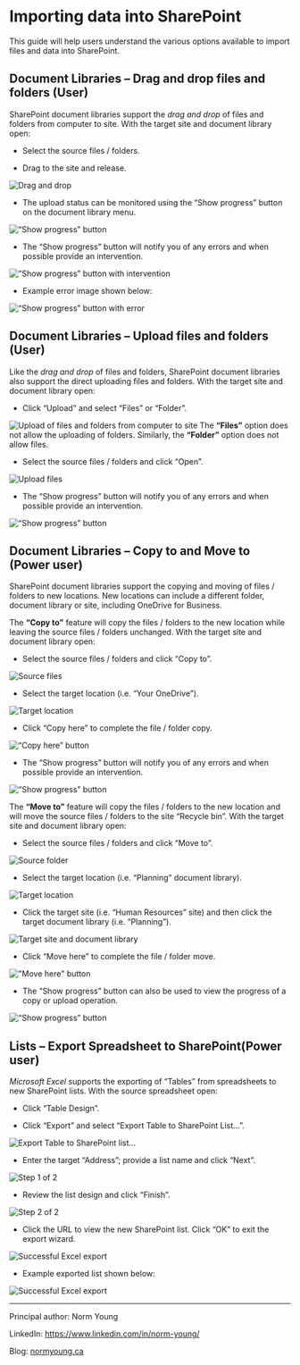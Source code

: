 # Importing data into SharePoint

This guide will help users understand the various options available to import files and data into SharePoint.

## Document Libraries – Drag and drop files and folders (User)

SharePoint document libraries support the *drag and drop* of files and folders from computer to site. With the target site and document library open:

- Select the source files / folders.

- Drag to the site and release.

![Drag and drop](../../images/importing-data/drag-drop-files-folders.png)

- The upload status can be monitored using the “Show progress” button on the document library menu.

![“Show progress” button](../../images/importing-data/drag-drop-show-progress.png)

- The “Show progress” button will notify you of any errors and when possible provide an intervention.

![“Show progress” button with intervention](../../images/importing-data/drag-drop-show-intervention.png)

- Example error image shown below:

![“Show progress” button with error](../../images/importing-data/drag-drop-show-error.png)

## Document Libraries – Upload files and folders (User)

Like the *drag and drop* of files and folders, SharePoint document libraries also support the direct uploading files and folders. With the target site and document library open:

- Click “Upload” and select “Files” or “Folder”.

![Upload of files and folders from computer to site](../../images/importing-data/upload-files-folders.png)
The **“Files”** option does not allow the uploading of folders. Similarly, the **“Folder”** option does not allow files.

- Select the source files / folders and click “Open”.

![Upload files](../../images/importing-data/upload-files.png)

- The “Show progress” button will notify you of any errors and when possible provide an intervention.

![“Show progress” button](../../images/importing-data/upload-files-folders-show-progress.png)

## Document Libraries – Copy to and Move to (Power user)

SharePoint document libraries support the copying and moving of files / folders to new locations. New locations can include a different folder, document library or site, including OneDrive for Business.

The **“Copy to”** feature will copy the files / folders to the new location while leaving the source files / folders unchanged. With the target site and document library open:

- Select the source files / folders and click “Copy to”.

![Source files](../../images/importing-data/copy-to-files.png)

- Select the target location (i.e. “Your OneDrive”).

![Target location](../../images/importing-data/copy-to-files-target-location.png)

- Click “Copy here” to complete the file / folder copy.

![“Copy here” button](../../images/importing-data/copy-to-files-target-copy-here.png)

- The “Show progress” button will notify you of any errors and when possible provide an intervention.

![“Show progress” button](../../images/importing-data/copy-to-files-show-progress.png)

The **“Move to”** feature will copy the files / folders to the new location and will move the source files / folders to the site “Recycle bin”. With the target site and document library open:

- Select the source files / folders and click “Move to”.

![Source folder](../../images/importing-data/move-to-folder.png)

- Select the target location (i.e. “Planning” document library).

![Target location](../../images/importing-data/move-to-folder-target-location.png)

- Click the target site (i.e. “Human Resources” site) and then click the target document library (i.e. “Planning”).

![Target site and document library](../../images/importing-data/move-to-folder-target-site-library.png)

- Click “Move here” to complete the file / folder move.

!["Move here" button](../../images/importing-data/move-to-move-here.png)

- The “Show progress” button can also be used to view the progress of a copy or upload operation.

![“Show progress” button](../../images/importing-data/move-to-show-progress.png)

## Lists – Export Spreadsheet to SharePoint(Power user)

*Microsoft Excel* supports the exporting of “Tables” from spreadsheets to new SharePoint lists. With the source spreadsheet open:

- Click “Table Design”.

- Click “Export” and select “Export Table to SharePoint List…”.

![Export Table to SharePoint list...](../../images/importing-data/excel-export-toolbar.png)

- Enter the target “Address”; provide a list name and click “Next”.

![Step 1 of 2](../../images/importing-data/excel-export-step1.png)

- Review the list design and click “Finish”.

![Step 2 of 2](../../images/importing-data/excel-export-step2.png)

- Click the URL to view the new SharePoint list. Click “OK” to exit the export wizard.

![Successful Excel export](../../images/importing-data/excel-export-ok.png)

- Example exported list shown below:

![Successful Excel export](../../images/importing-data/excel-export-list.png)

---

Principal author: Norm Young

LinkedIn: https://www.linkedin.com/in/norm-young/

Blog: [normyoung.ca](https://normyoung.ca)
